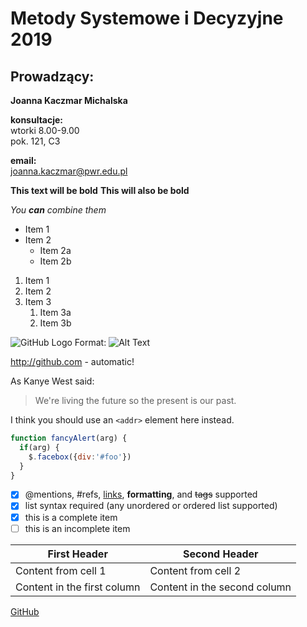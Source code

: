 # Metody Systemowe i Decyzyjne 2019

## Prowadzący:
**Joanna Kaczmar Michalska**

**konsultacje:**  
wtorki 8.00-9.00  
pok. 121, C3  

**email:**  
joanna.kaczmar@pwr.edu.pl  


**This text will be bold**
__This will also be bold__

_You **can** combine them_


* Item 1
* Item 2
  * Item 2a
  * Item 2b


1. Item 1
1. Item 2
1. Item 3
   1. Item 3a
   1. Item 3b

  
![GitHub Logo](/images/logo.png)
Format: ![Alt Text](url)

http://github.com - automatic!

As Kanye West said:

> We're living the future so
> the present is our past.

I think you should use an
`<addr>` element here instead.

```javascript
function fancyAlert(arg) {
  if(arg) {
    $.facebox({div:'#foo'})
  }
}
```

- [x] @mentions, #refs, [links](), **formatting**, and <del>tags</del> supported
- [x] list syntax required (any unordered or ordered list supported)
- [x] this is a complete item
- [ ] this is an incomplete item

First Header | Second Header
------------ | -------------
Content from cell 1 | Content from cell 2
Content in the first column | Content in the second column
[GitHub](http://github.com)
